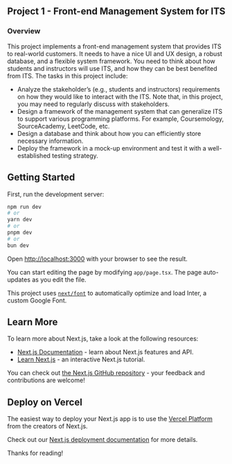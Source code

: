 ## Project 1 - Front-end Management System for ITS

### Overview

This project implements a front-end management system that provides ITS to real-world customers. It needs to have a nice UI and UX design, a robust database, and a flexible system framework. You need to think about how students and instructors will use ITS, and how they can be best benefited from ITS. The tasks in this project include:

- Analyze the stakeholder’s (e.g., students and instructors) requirements on how they would like to interact with the ITS. Note that, in this project, you may need to regularly discuss with stakeholders.
- Design a framework of the management system that can generalize ITS to support various programming platforms. For example, Coursemology, SourceAcademy, LeetCode, etc.
- Design a database and think about how you can efficiently store necessary information.
- Deploy the framework in a mock-up environment and test it with a well-established testing strategy.

## Getting Started

First, run the development server:

```bash
npm run dev
# or
yarn dev
# or
pnpm dev
# or
bun dev
```

Open [http://localhost:3000](http://localhost:3000) with your browser to see the result.

You can start editing the page by modifying `app/page.tsx`. The page auto-updates as you edit the file.

This project uses [`next/font`](https://nextjs.org/docs/basic-features/font-optimization) to automatically optimize and load Inter, a custom Google Font.

## Learn More

To learn more about Next.js, take a look at the following resources:

- [Next.js Documentation](https://nextjs.org/docs) - learn about Next.js features and API.
- [Learn Next.js](https://nextjs.org/learn) - an interactive Next.js tutorial.

You can check out [the Next.js GitHub repository](https://github.com/vercel/next.js/) - your feedback and contributions are welcome!

## Deploy on Vercel

The easiest way to deploy your Next.js app is to use the [Vercel Platform](https://vercel.com/new?utm_medium=default-template&filter=next.js&utm_source=create-next-app&utm_campaign=create-next-app-readme) from the creators of Next.js.

Check out our [Next.js deployment documentation](https://nextjs.org/docs/deployment) for more details.


Thanks for reading!